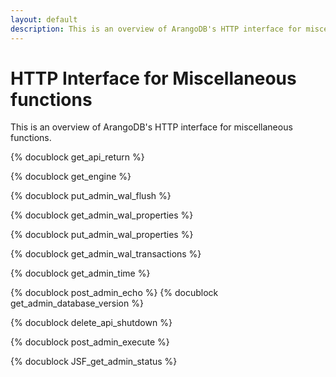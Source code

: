 ```yaml
---
layout: default
description: This is an overview of ArangoDB's HTTP interface for miscellaneous functions
---
```

HTTP Interface for Miscellaneous functions
==========================================

This is an overview of ArangoDB's HTTP interface for miscellaneous functions.

<!-- lib/Admin/RestVersionHandler.cpp -->
{% docublock get_api_return %}

<!-- lib/Admin/RestEngineHandler.cpp -->
{% docublock get_engine %}

<!-- ljs/actions/api-system.js -->
{% docublock put_admin_wal_flush %}

<!-- ljs/actions/api-system.js -->
{% docublock get_admin_wal_properties %}

<!-- ljs/actions/api-system.js -->
{% docublock put_admin_wal_properties %}

<!-- ljs/actions/api-system.js -->
{% docublock get_admin_wal_transactions %}

<!-- js/actions/api-system.js -->
{% docublock get_admin_time %}

<!-- js/actions/api-system.js -->
{% docublock post_admin_echo %}
{% docublock get_admin_database_version %}

<!-- lib/Admin/RestShutdownHandler.cpp -->
{% docublock delete_api_shutdown %}

<!-- js/actions/api-system.js -->
{% docublock post_admin_execute %}

<!-- /_admin/status -->
{% docublock JSF_get_admin_status %}

